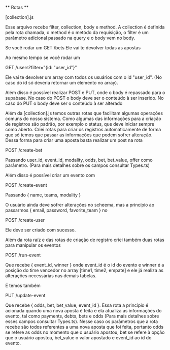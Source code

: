 ** Rotas **


[collection].js

Esse arquivo recebe filter, collection, body e method. A collection é definida pela rota chamada, o method é o metódo da requisição, o filter é um parâmetro adicional passado na query e o body vem no body. 

Se você rodar um
GET /bets
Ele vai te devolver todas as apostas

Ao mesmo tempo se você rodar um

GET /users?filter="{id: "user_id"}"

Ele vai te devolver um array com todos os usuários com o id "user_id". (No caso do id só deveria retornar um elemento no array).

Além disso é possível realizar POST e PUT, onde o body é repassado para o supabase. No caso do POST o body deve ser o conteúdo à ser inserido. No caso do PUT o body deve ser o conteúdo à ser alterado


Além da [collection].js temos outras rotas que facilitam algumas operações comuns do nosso sistema. Como algumas das informações para a criação de registros são padrão, por exemplo o status, que deve iniciar sempre como aberto. Criei rotas para criar os registros automáticamente de forma que só temos que passar as informações que podem sofrer alteração. Dessa forma para criar uma aposta basta realizar um post na rota

POST /create-bet

Passando user_id, event_id, modality, odds, bet, bet_value, offer como parâmetro. (Para mais detalhes sobre os campos consultar Types.ts)

Além disso é possível criar um evento com

POST /create-event

Passando { name, teams, modality }

O usuário ainda deve sofrer alterações no scheema, mas a princípio ao passarmos { email, password, favorite_team } no 

POST /create-user

Ele deve ser criado com sucesso.

Além da rota raíz e das rotas de criação de registro criei também duas rotas para manipular os eventos

POST /run-event

Que recebe  { event_id, winner } onde event_id é o id do evento e winner é a posição do time vencedor no array [time1, time2, empate] e ele já realiza as alterações necessárias nas demais tabelas.

E temos também 

PUT /update-event

Que recebe { odds, bet, bet_value, event_id }. Essa rota a princípio é acionada quando uma nova aposta é feita e ela atualiza as informações do evento, tal como payments, debts, bets e odds (Para mais detalhes sobre esses campos consultar Types.ts). Nesse caso os parâmetros que a rota recebe são todos referentes a uma nova aposta que foi feita, portanto odds se refere as odds no momento que o usuário apostou, bet se refere à opção que o usuário apostou, bet_value o valor apostado e event_id ao id do evento.

